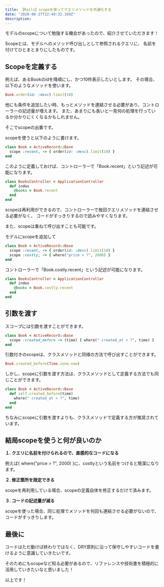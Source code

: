 ```yaml
---
title: 【Rails】scopeを使ってクエリメソッドを共通化する
date: "2020-08-27T22:40:32.169Z"
description: 
---
```


モデルのscopeについて勉強する機会があったので、紹介させていただきます！

Scopeとは、モデルへのメソッド呼び出しとして参照されるクエリに、
名前を付けてひとまとまりにしたものです。

## Scopeを定義する

例えば、あるBookのidを降順にし、かつ10件表示したいとします。
その場合、以下のようなメソッドを使います。

```ruby
Book.order(id: :desc).limit(10)
```

他にも条件を追加したい時、もっとメソッドを連結させる必要があり、コントローラーの記述量が増えます。
また、あまりにも長いと一見何の処理を行っているか分かりにくくなるかもしれません。

そこでscopeの出番です。

scopeを使うと以下のように書けます。

```ruby
class Book < ActiveRecord::Base
  scope :recent, -> { order(id: :desc).limit(10) }
end
```

このように定義しておけば、コントローラーで「Book.recent」という記述が可能になります。

```ruby
class BooksController < ApplicationController
  def index
    @books = Book.recent
  end
end
```

scopeは再利用ができるので、コントローラーで毎回クエリメソッドを連結させる必要がなく、
コードがすっきりするので読みやすくなります。

また、scopeは重ねて呼び出すことも可能です。

モデルにscopeを追加して

```ruby
class Book < ActiveRecord::Base
  scope :recent, -> { order(id: :desc).limit(10) }
  scope :costly, -> { where("price > ?", 2000) }
end
```
コントローラーで「Book.costly.recent」という記述が可能になります。

```ruby
class BooksController < ApplicationController
  def index
    @books = Book.costly.recent
  end
end
```

## 引数を渡す
スコープには引数を渡すことができます。

```ruby
class Book < ActiveRecord::Base
  scope :created_before -> (time) { where(" created_at < ?", time) }
end
```

引数付きのscopeは、クラスメソッドと同様の方法で呼び出すことができます。

```ruby
Book.created_before(Time.zone.now)
```

しかし、scopeに引数を渡す方法は、クラスメソッドとして定義する方法でも同じことができます。

```ruby
class Book < ActiveRecord::Base
  def self.created_before(time)
    where(" created_at < ?", time)
  end
end
```

ちなみにscopeに引数を渡すよりも、クラスメソッドで定義する方が推奨されています。

## 結局scopeを使うと何が良いのか

**１. クエリに名前を付けられるので、直感的なコードになる**

例えば{ where("price > ?", 2000) }に、costlyという名前をつけると簡潔になります。


**２. 修正箇所を限定できる**

scopeを再利用している場合、scopeの定義自体を修正するだけで済みます。


**３. コードの記述量が減る**

scopeを使った場合、同じ処理でメソッドを何回も連結させる必要がないので、コードがすっきりします。

## 最後に

コードはただ動けば終わりではなく、DRY原則に沿って保守しやすいコードを書けるように意識していきたいです。

そのためにもscopeなど知る必要があるので、リファレンスや技術書を積極的に活用していきたいなと思いました！

以上です！


